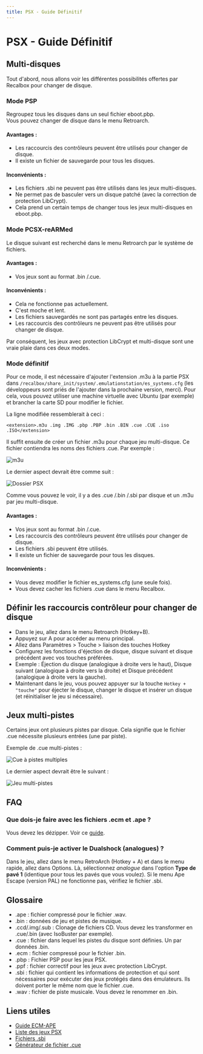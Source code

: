 ```yaml
---
title: PSX - Guide Définitif
---
```


# PSX - Guide Définitif

## Multi-disques

Tout d'abord, nous allons voir les différentes possibilités offertes par Recalbox pour changer de disque.

### Mode PSP

Regroupez tous les disques dans un seul fichier eboot.pbp.  
Vous pouvez changer de disque dans le menu Retroarch.

#### Avantages :

* Les raccourcis des contrôleurs peuvent être utilisés pour changer de disque.
* Il existe un fichier de sauvegarde pour tous les disques.

#### Inconvénients :

* Les fichiers .sbi ne peuvent pas être utilisés dans les jeux multi-disques.
* Ne permet pas de basculer vers un disque patché \(avec la correction de protection LibCrypt\).
* Cela prend un certain temps de changer tous les jeux multi-disques en eboot.pbp.

### Mode PCSX-reARMed

Le disque suivant est recherché dans le menu Retroarch par le système de fichiers.

#### Avantages :

* Vos jeux sont au format .bin /.cue.

#### Inconvénients :

* Cela ne fonctionne pas actuellement.
* C'est moche et lent.
* Les fichiers sauvegardés ne sont pas partagés entre les disques.
* Les raccourcis des contrôleurs ne peuvent pas être utilisés pour changer de disque.

Par conséquent, les jeux avec protection LibCrypt et multi-disque sont une vraie plaie dans ces deux modes.

### Mode définitif

Pour ce mode, il est nécessaire d'ajouter l'extension .m3u à la partie PSX dans `/recalbox/share_init/system/.emulationstation/es_systems.cfg` \(les développeurs sont priés de l'ajouter dans la prochaine version, merci\). Pour cela, vous pouvez utiliser une machine virtuelle avec Ubuntu \(par exemple\) et brancher la carte SD pour modifier le fichier.

La ligne modifiée ressemblerait à ceci :

`<extension>.m3u .img .IMG .pbp .PBP .bin .BIN .cue .CUE .iso .ISO</extension>`

Il suffit ensuite de créer un fichier .m3u pour chaque jeu multi-disque. Ce fichier contiendra les noms des fichiers .cue. Par exemple :

![m3u](https://camo.githubusercontent.com/226ac7a2b8e6e9a79ae38a69973509493272c39f/68747470733a2f2f692e696d6775722e636f6d2f497339315132372e706e67)

Le dernier aspect devrait être comme suit :

![Dossier PSX](https://camo.githubusercontent.com/614395aa32769188757678ecdb0dcc34651a632e/68747470733a2f2f692e696d6775722e636f6d2f516c4d6e4a416d2e706e67)

Comme vous pouvez le voir, il y a des .cue /.bin /.sbi par disque et un .m3u par jeu multi-disque.

#### Avantages :

* Vos jeux sont au format .bin /.cue.
* Les raccourcis des contrôleurs peuvent être utilisés pour changer de disque.
* Les fichiers .sbi peuvent être utilisés.
* Il existe un fichier de sauvegarde pour tous les disques.

#### Inconvénients :

* Vous devez modifier le fichier es\_systems.cfg \(une seule fois\).
* Vous devez cacher les fichiers .cue dans le menu Recalbox.

## Définir les raccourcis contrôleur pour changer de disque

* Dans le jeu, allez dans le menu Retroarch \(Hotkey+B\).
* Appuyez sur A pour accéder au menu principal.
* Allez dans Paramètres &gt; Touche &gt; liaison des touches Hotkey
* Configurez les fonctions d'éjection de disque, disque suivant et disque précédent avec vos touches préférées.
* Exemple : Éjection du disque \(analogique à droite vers le haut\), Disque suivant \(analogique à droite vers la droite\) et Disque précédent \(analogique à droite vers la gauche\).
* Maintenant dans le jeu, vous pouvez appuyer sur la touche `Hotkey + "touche"` pour éjecter le disque, changer le disque et insérer un disque \(et réinitialiser le jeu si nécessaire\).

## Jeux multi-pistes

Certains jeux ont plusieurs pistes par disque. Cela signifie que le fichier .cue nécessite plusieurs entrées \(une par piste\).

Exemple de .cue multi-pistes :

![Cue &#xE0; pistes multiples](https://camo.githubusercontent.com/ab378b532b3cf6c821afbff21997a6e7b09ff480/68747470733a2f2f692e696d6775722e636f6d2f6265556e5637512e706e67)

Le dernier aspect devrait être le suivant :

![Jeu multi-pistes](https://camo.githubusercontent.com/64940efef21e347115f420cceebd89d8d708e952/68747470733a2f2f692e696d6775722e636f6d2f4347704b4555622e706e67)

## FAQ

### Que dois-je faire avec les fichiers .ecm et .ape ?

Vous devez les dézipper. Voir ce [guide](https://www.epforums.org/showthread.php?57757-ECM-And-APE-Guide).

### Comment puis-je activer le Dualshock \(analogues\) ?

Dans le jeu, allez dans le menu RetroArch \(Hotkey + A\) et dans le menu rapide, allez dans Options. Là, sélectionnez _analogue_ dans l'option **Type de pavé 1** \(identique pour tous les pavés que vous voulez\). Si le menu Ape Escape \(version PAL\) ne fonctionne pas, vérifiez le fichier .sbi.

##  Glossaire

* .ape : fichier compressé pour le fichier .wav.
* .bin : données de jeu et pistes de musique.
* .ccd/.img/.sub : Clonage de fichiers CD. Vous devez les transformer en .cue/.bin \(avec IsoBuster par exemple\).
* .cue : fichier dans lequel les pistes du disque sont définies. Un par données .bin.
* .ecm : fichier compressé pour le fichier .bin.
* .pbp : Fichier PSP pour les jeux PSX.
* .ppf : fichier correctif pour les jeux avec protection LibCrypt.
* .sbi : fichier qui contient les informations de protection et qui sont nécessaires pour exécuter des jeux protégés dans des émulateurs. Ils doivent porter le même nom que le fichier .cue.
* .wav : fichier de piste musicale. Vous devez le renommer en .bin.

## Liens utiles

* [Guide ECM-APE](https://www.epforums.org/showthread.php?57757-ECM-And-APE-Guide)
* [Liste des jeux PSX](https://psxdatacenter.com/pal_list.html)
* [Fichiers .sbi](http://psxdatacenter.com/sbifiles.html)
* [Générateur de fichier .cue](http://nielsbuus.dk/pg/psx_cue_maker/)

